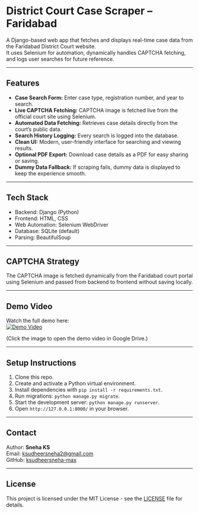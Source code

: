 # District Court Case Scraper – Faridabad

A Django-based web app that fetches and displays real-time case data from the Faridabad District Court website.  
It uses Selenium for automation, dynamically handles CAPTCHA fetching, and logs user searches for future reference.

---

## Features

- **Case Search Form:** Enter case type, registration number, and year to search.  
- **Live CAPTCHA Fetching:** CAPTCHA image is fetched live from the official court site using Selenium.  
- **Automated Data Fetching:** Retrieves case details directly from the court’s public data.  
- **Search History Logging:** Every search is logged into the database.  
- **Clean UI:** Modern, user-friendly interface for searching and viewing results.  
- **Optional PDF Export:** Download case details as a PDF for easy sharing or saving.  
- **Dummy Data Fallback:** If scraping fails, dummy data is displayed to keep the experience smooth.

---

## Tech Stack

- Backend: Django (Python)  
- Frontend: HTML, CSS  
- Web Automation: Selenium WebDriver  
- Database: SQLite (default)  
- Parsing: BeautifulSoup  

---

## CAPTCHA Strategy

The CAPTCHA image is fetched dynamically from the Faridabad court portal using Selenium and passed from backend to frontend without saving locally.

---

## Demo Video

Watch the full demo here:  
[![Demo Video](https://img.youtube.com/vi/VIDEO_ID/0.jpg)]([https://drive.google.com/file/d/1v5qX_e81DIxhBvqQasecZJDo5Y2eoYmD/view?usp=sharing](https://drive.google.com/file/d/1v5qX_e81DIxhBvqQasecZJDo5Y2eoYmD/view?usp=sharing))  

(Click the image to open the demo video in Google Drive.)

---

## Setup Instructions

1. Clone this repo.  
2. Create and activate a Python virtual environment.  
3. Install dependencies with `pip install -r requirements.txt`.  
4. Run migrations: `python manage.py migrate`.  
5. Start the development server: `python manage.py runserver`.  
6. Open `http://127.0.0.1:8000/` in your browser.  

---

## Contact

Author: **Sneha KS**  
Email: ksudheersneha2@gmail.com  
GitHub: [ksudheersneha-max](https://github.com/ksudheersneha-max)  

---

## License

This project is licensed under the MIT License - see the [LICENSE](LICENSE) file for details.
